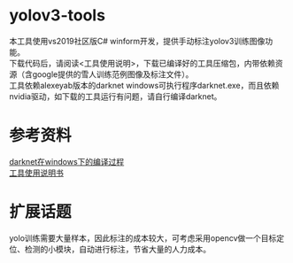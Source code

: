 # yolov3-tools
本工具使用vs2019社区版C# winform开发，提供手动标注yolov3训练图像功能。<br />
下载代码后，请阅读<工具使用说明>，下载已编译好的工具压缩包，内带依赖资源（含google提供的雪人训练范例图像及标注文件）。<br />
工具依赖alexeyab版本的darknet windows可执行程序darknet.exe，而且依赖nvidia驱动，如下载的工具运行有问题，请自行编译darknet。<br />

# 参考资料
[darknet在windows下的编译过程](doc/yolov3-train-tutorial.pdf)<br />
[工具使用说明书](https://henreash.blog.csdn.net/article/details/104602718)

# 扩展话题
yolo训练需要大量样本，因此标注的成本较大，可考虑采用opencv做一个目标定位、检测的小模块，自动进行标注，节省大量的人力成本。
